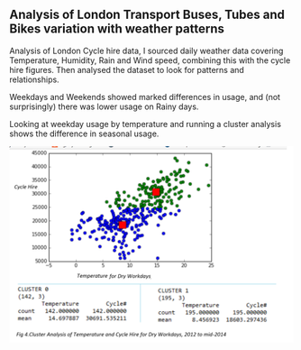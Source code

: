 ﻿
## Analysis of London Transport Buses, Tubes and Bikes variation with weather patterns

Analysis of London Cycle hire data, I sourced daily weather data covering Temperature, Humidity, Rain and Wind speed,
combining this with the cycle hire figures. Then analysed the dataset to look for patterns and relationships.

Weekdays and Weekends showed marked differences in usage, and (not surprisingly) there was lower usage on Rainy days.

Looking at weekday usage by temperature and running a cluster analysis shows the difference in seasonal usage.

![alt text](https://github.com/suzannefox/BikeShare/raw/master/Cycle.png)
